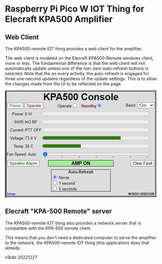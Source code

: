 # Raspberry Pi Pico W IOT Thing for Elecraft KPA500 Amplifier

## Web Client

The KPA500-remote IOT thing provides a web client for the amplifier.

The web client is modeled on the Elecraft KPA500-Remote windows client,
more or less.  The fundamental difference is that the web client will
not automatically update unless one of the non-zero auto-refresh buttons
is selected.  Note that the on every activity, the auto-refresh is 
engaged for three one-second updates regardless of the update settings.
This is to allow the changes made from the UI to be reflected on the page.

![](WebConsole.png "View of Web Console for KPA500 Amplifier")

## Elecraft "KPA-500 Remote" server

The KPA500-remote IOT thing also provides a network server that is 
compatible with the KPA-500 remote client.

This means that you don't need a dedicated computer to serve the amplifier
to the network, the KPA500-remote IOT thing (this application) does that
already.

n1kdo 20221227